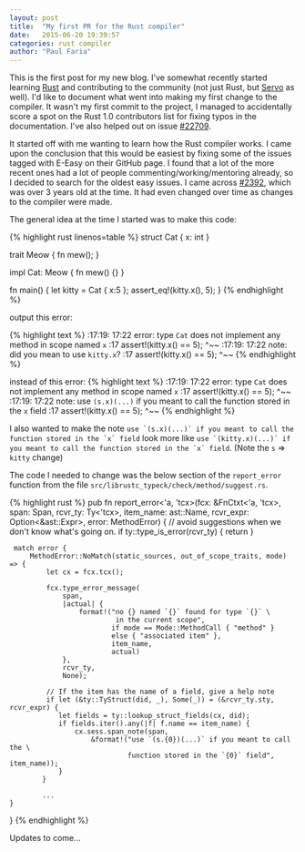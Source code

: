 ```yaml
---
layout: post
title:  "My first PR for the Rust compiler"
date:   2015-06-20 19:39:57
categories: rust compiler
author: "Paul Faria"
---
```


This is the first post for my new blog. I've somewhat recently started learning [Rust][rust] and contributing to the community (not just Rust, but [Servo][servo] as well). I'd like to document what went into making my first change to the compiler. It wasn't my first commit to the project, I managed to accidentally score a spot on the Rust 1.0 contributors list for fixing typos in the documentation. I've also helped out on issue [#22709][rust-22709].

[rust]:       http://www.rust-lang.org/
[servo]:      https://github.com/servo/servo/wiki
[rust-22709]: https://github.com/rust-lang/rust/issues/22709

It started off with me wanting to learn how the Rust compiler works. I came upon the conclusion that this would be easiest by fixing some of the issues tagged with E-Easy on their GitHub page. I found that a lot of the more recent ones had a lot of people commenting/working/mentoring already, so I decided to search for the oldest easy issues. I came across [#2392][rust-2392], which was over 3 years old at the time. It had even changed over time as changes to the compiler were made.

[rust-2392]: https://github.com/rust-lang/rust/issues/2392

The general idea at the time I started was to make this code:

{% highlight rust linenos=table %}
struct Cat {
    x: int
}

trait Meow {
    fn mew();
}

impl Cat: Meow {
    fn mew() {}
}

fn main() {
    let kitty = Cat { x:5 };
    assert_eq!(kitty.x(), 5);
}
{% endhighlight %}

output this error:

{% highlight text %}
<anon>:17:19: 17:22 error: type `Cat` does not implement any method in scope named `x`
<anon>:17     assert!(kitty.x() == 5);
                            ^~~
<anon>:17:19: 17:22 note: did you mean to use `kitty.x`?
<anon>:17     assert!(kitty.x() == 5);
                            ^~~
{% endhighlight %}

instead of this error:
{% highlight text %}
<anon>:17:19: 17:22 error: type `Cat` does not implement any method in scope named `x`
<anon>:17     assert!(kitty.x() == 5);
                            ^~~
<anon>:17:19: 17:22 note: use `(s.x)(...)` if you meant to call the function stored in the `x` field
<anon>:17     assert!(kitty.x() == 5);
                            ^~~
{% endhighlight %}

I also wanted to make the note ```use `(s.x)(...)` if you meant to call the function stored in the `x` field``` look more like ```use `(kitty.x)(...)` if you meant to call the function stored in the `x` field```. (Note the `s` => `kitty` change)

The code I needed to change was the below section of the `report_error` function from the file `src/librustc_typeck/check/method/suggest.rs`.

{% highlight rust %}
 pub fn report_error<'a, 'tcx>(fcx: &FnCtxt<'a, 'tcx>,
                              span: Span,
                              rcvr_ty: Ty<'tcx>,
                              item_name: ast::Name,
                              rcvr_expr: Option<&ast::Expr>,
                              error: MethodError)
 {
     // avoid suggestions when we don't know what's going on.
     if ty::type_is_error(rcvr_ty) {
         return
     }
 
     match error {
         MethodError::NoMatch(static_sources, out_of_scope_traits, mode) => {
             let cx = fcx.tcx();
 
             fcx.type_error_message(
                 span,
                 |actual| {
                     format!("no {} named `{}` found for type `{}` \
                              in the current scope",
                             if mode == Mode::MethodCall { "method" }
                             else { "associated item" },
                             item_name,
                             actual)
                 },
                 rcvr_ty,
                 None);
 
             // If the item has the name of a field, give a help note
             if let (&ty::TyStruct(did, _), Some(_)) = (&rcvr_ty.sty, rcvr_expr) {
                let fields = ty::lookup_struct_fields(cx, did);
                if fields.iter().any(|f| f.name == item_name) {
                    cx.sess.span_note(span,
                        &format!("use `(s.{0})(...)` if you meant to call the \
                                 function stored in the `{0}` field", item_name));
                }
            }
            
            ...
    }
}
{% endhighlight %}

Updates to come...